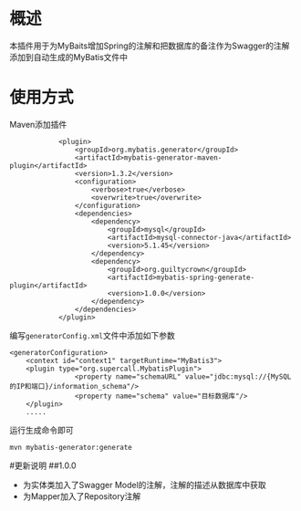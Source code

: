 # 概述
本插件用于为MyBaits增加Spring的注解和把数据库的备注作为Swagger的注解添加到自动生成的MyBatis文件中

# 使用方式

Maven添加插件
```
            <plugin>
                <groupId>org.mybatis.generator</groupId>
                <artifactId>mybatis-generator-maven-plugin</artifactId>
                <version>1.3.2</version>
                <configuration>
                    <verbose>true</verbose>
                    <overwrite>true</overwrite>
                </configuration>
                <dependencies>
                    <dependency>
                        <groupId>mysql</groupId>
                        <artifactId>mysql-connector-java</artifactId>
                        <version>5.1.45</version>
                    </dependency>
                    <dependency>
                        <groupId>org.guiltycrown</groupId>
                        <artifactId>mybatis-spring-generate-plugin</artifactId>
                        <version>1.0.0</version>
                    </dependency>
                </dependencies>
            </plugin>
```

编写`generatorConfig.xml`文件中添加如下参数
```
<generatorConfiguration>
    <context id="context1" targetRuntime="MyBatis3">
    <plugin type="org.supercall.MybatisPlugin">
                <property name="schemaURL" value="jdbc:mysql://{MySQL的IP和端口}/information_schema"/>
                <property name="schema" value="目标数据库"/>
    </plugin>
    .....
```

运行生成命令即可
```
mvn mybatis-generator:generate
```

#更新说明
##1.0.0
* 为实体类加入了Swagger Model的注解，注解的描述从数据库中获取
* 为Mapper加入了Repository注解